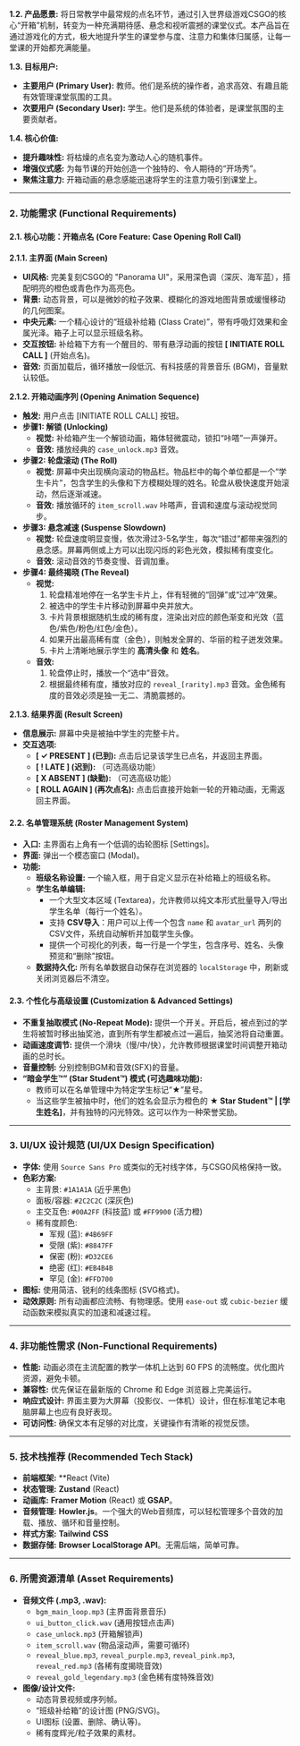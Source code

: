 
**1.2. 产品愿景:**
将日常教学中最常规的点名环节，通过引入世界级游戏CSGO的核心“开箱”机制，转变为一种充满期待感、悬念和视听震撼的课堂仪式。本产品旨在通过游戏化的方式，极大地提升学生的课堂参与度、注意力和集体归属感，让每一堂课的开始都充满能量。

**1.3. 目标用户:**
*   **主要用户 (Primary User):** 教师。他们是系统的操作者，追求高效、有趣且能有效管理课堂氛围的工具。
*   **次要用户 (Secondary User):** 学生。他们是系统的体验者，是课堂氛围的主要贡献者。

**1.4. 核心价值:**
*   **提升趣味性:** 将枯燥的点名变为激动人心的随机事件。
*   **增强仪式感:** 为每节课的开始创造一个独特的、令人期待的“开场秀”。
*   **聚焦注意力:** 开箱动画的悬念感能迅速将学生的注意力吸引到课堂上。

---

### **2. 功能需求 (Functional Requirements)**

#### **2.1. 核心功能：开箱点名 (Core Feature: Case Opening Roll Call)**

**2.1.1. 主界面 (Main Screen)**
*   **UI风格:** 完美复刻CSGO的 "Panorama UI"，采用深色调（深灰、海军蓝），搭配明亮的橙色或青色作为高亮色。
*   **背景:** 动态背景，可以是微妙的粒子效果、模糊化的游戏地图背景或缓慢移动的几何图案。
*   **中央元素:** 一个精心设计的“班级补给箱 (Class Crate)”，带有呼吸灯效果和金属光泽。箱子上可以显示班级名称。
*   **交互按钮:** 补给箱下方有一个醒目的、带有悬浮动画的按钮 **[ INITIATE ROLL CALL ]** (开始点名)。
*   **音效:** 页面加载后，循环播放一段低沉、有科技感的背景音乐 (BGM)，音量默认较低。

**2.1.2. 开箱动画序列 (Opening Animation Sequence)**
*   **触发:** 用户点击 [INITIATE ROLL CALL] 按钮。
*   **步骤1: 解锁 (Unlocking)**
    *   **视觉:** 补给箱产生一个解锁动画，箱体轻微震动，锁扣“咔嗒”一声弹开。
    *   **音效:** 播放经典的 `case_unlock.mp3` 音效。
*   **步骤2: 轮盘滚动 (The Roll)**
    *   **视觉:** 屏幕中央出现横向滚动的物品栏。物品栏中的每个单位都是一个“学生卡片”，包含学生的头像和下方模糊处理的姓名。轮盘从极快速度开始滚动，然后逐渐减速。
    *   **音效:** 播放循环的 `item_scroll.wav` 咔嗒声，音调和速度与滚动视觉同步。
*   **步骤3: 悬念减速 (Suspense Slowdown)**
    *   **视觉:** 轮盘速度明显变慢，依次滑过3-5名学生，每次“错过”都带来强烈的悬念感。屏幕两侧或上方可以出现闪烁的彩色光效，模拟稀有度变化。
    *   **音效:** 滚动音效的节奏变慢、音调加重。
*   **步骤4: 最终揭晓 (The Reveal)**
    *   **视觉:**
        1.  轮盘精准地停在一名学生卡片上，伴有轻微的“回弹”或“过冲”效果。
        2.  被选中的学生卡片移动到屏幕中央并放大。
        3.  卡片背景根据随机生成的稀有度，渲染出对应的颜色渐变和光效（蓝色/紫色/粉色/红色/金色）。
        4.  如果开出最高稀有度（金色），则触发全屏的、华丽的粒子迸发效果。
        5.  卡片上清晰地展示学生的 **高清头像** 和 **姓名**。
    *   **音效:**
        1.  轮盘停止时，播放一个“选中”音效。
        2.  根据最终稀有度，播放对应的 `reveal_[rarity].mp3` 音效。金色稀有度的音效必须是独一无二、清脆震撼的。

**2.1.3. 结果界面 (Result Screen)**
*   **信息展示:** 屏幕中央是被抽中学生的完整卡片。
*   **交互选项:**
    *   **[ ✓ PRESENT ] (已到):** 点击后记录该学生已点名，并返回主界面。
    *   **[ ! LATE ] (迟到):** （可选高级功能）
    *   **[ X ABSENT ] (缺勤):** （可选高级功能）
    *   **[ ROLL AGAIN ] (再次点名):** 点击后直接开始新一轮的开箱动画，无需返回主界面。

#### **2.2. 名单管理系统 (Roster Management System)**

*   **入口:** 主界面右上角有一个低调的齿轮图标 [Settings]。
*   **界面:** 弹出一个模态窗口 (Modal)。
*   **功能:**
    *   **班级名称设置:** 一个输入框，用于自定义显示在补给箱上的班级名称。
    *   **学生名单编辑:**
        *   一个大型文本区域 (Textarea)，允许教师以纯文本形式批量导入/导出学生名单（每行一个姓名）。
        *   支持 **CSV导入**：用户可以上传一个包含 `name` 和 `avatar_url` 两列的CSV文件，系统自动解析并加载学生头像。
        *   提供一个可视化的列表，每一行是一个学生，包含序号、姓名、头像预览和“删除”按钮。
    *   **数据持久化:** 所有名单数据自动保存在浏览器的 `localStorage` 中，刷新或关闭浏览器后不清空。

#### **2.3. 个性化与高级设置 (Customization & Advanced Settings)**

*   **不重复抽取模式 (No-Repeat Mode):** 提供一个开关。开启后，被点到过的学生将被暂时移出抽奖池，直到所有学生都被点过一遍后，抽奖池将自动重置。
*   **动画速度调节:** 提供一个滑块（慢/中/快），允许教师根据课堂时间调整开箱动画的总时长。
*   **音量控制:** 分别控制BGM和音效(SFX)的音量。
*   **“暗金学生™” (Star Student™) 模式 (可选趣味功能):**
    *   教师可以在名单管理中为特定学生标记“★”星号。
    *   当这些学生被抽中时，他们的姓名会显示为橙色的 **★ Star Student™ | [学生姓名]**，并有独特的闪光特效。这可以作为一种荣誉奖励。

---

### **3. UI/UX 设计规范 (UI/UX Design Specification)**

*   **字体:** 使用 `Source Sans Pro` 或类似的无衬线字体，与CSGO风格保持一致。
*   **色彩方案:**
    *   主背景: `#1A1A1A` (近乎黑色)
    *   面板/容器: `#2C2C2C` (深灰色)
    *   主交互色: `#00A2FF` (科技蓝) 或 `#FF9900` (活力橙)
    *   稀有度颜色:
        *   军规 (蓝): `#4B69FF`
        *   受限 (紫): `#8847FF`
        *   保密 (粉): `#D32CE6`
        *   绝密 (红): `#EB4B4B`
        *   罕见 (金): `#FFD700`
*   **图标:** 使用简洁、锐利的线条图标 (SVG格式)。
*   **动效原则:** 所有动画都应流畅、有物理感。使用 `ease-out` 或 `cubic-bezier` 缓动函数来模拟真实的加速和减速过程。

---

### **4. 非功能性需求 (Non-Functional Requirements)**

*   **性能:** 动画必须在主流配置的教学一体机上达到 60 FPS 的流畅度。优化图片资源，避免卡顿。
*   **兼容性:** 优先保证在最新版的 Chrome 和 Edge 浏览器上完美运行。
*   **响应式设计:** 界面主要为大屏幕（投影仪、一体机）设计，但在标准笔记本电脑屏幕上也应有良好表现。
*   **可访问性:** 确保文本有足够的对比度，关键操作有清晰的视觉反馈。

---

### **5. 技术栈推荐 (Recommended Tech Stack)**

*   **前端框架:** **React (Vite)
*   **状态管理:** **Zustand** (React)
*   **动画库:** **Framer Motion** (React) 或 **GSAP**。
*   **音频管理:** **Howler.js**。一个强大的Web音频库，可以轻松管理多个音效的加载、播放、循环和音量控制。
*   **样式方案:** **Tailwind CSS** 
*   **数据存储:** **Browser LocalStorage API**。无需后端，简单可靠。

---

### **6. 所需资源清单 (Asset Requirements)**

*   **音频文件 (.mp3, .wav):**
    *   `bgm_main_loop.mp3` (主界面背景音乐)
    *   `ui_button_click.wav` (通用按钮点击声)
    *   `case_unlock.mp3` (开箱解锁声)
    *   `item_scroll.wav` (物品滚动声，需要可循环)
    *   `reveal_blue.mp3`, `reveal_purple.mp3`, `reveal_pink.mp3`, `reveal_red.mp3` (各稀有度揭晓音效)
    *   `reveal_gold_legendary.mp3` (金色稀有度特殊音效)
*   **图像/设计文件:**
    *   动态背景视频或序列帧。
    *   “班级补给箱”的设计图 (PNG/SVG)。
    *   UI图标 (设置、删除、确认等)。
    *   稀有度辉光/粒子效果的素材。

